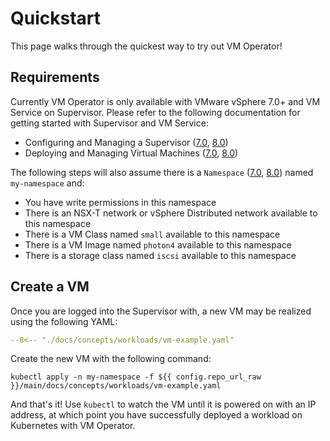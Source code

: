 # Quickstart

This page walks through the quickest way to try out VM Operator!

## Requirements

Currently VM Operator is only available with VMware vSphere 7.0+ and VM Service on Supervisor. Please refer to the following documentation for getting started with Supervisor and VM Service:

* Configuring and Managing a Supervisor ([7.0](https://docs.vmware.com/en/VMware-vSphere/7.0/vmware-vsphere-with-tanzu/GUID-21ABC792-0A23-40EF-8D37-0367B483585E.html), [8.0](https://docs.vmware.com/en/VMware-vSphere/8.0/vsphere-with-tanzu-installation-configuration/GUID-21ABC792-0A23-40EF-8D37-0367B483585E.html))
* Deploying and Managing Virtual Machines ([7.0](https://docs.vmware.com/en/VMware-vSphere/7.0/vmware-vsphere-with-tanzu/GUID-F81E3535-C275-4DDE-B35F-CE759EA3B4A0.html), [8.0](https://docs.vmware.com/en/VMware-vSphere/8.0/vsphere-with-tanzu-services-workloads/GUID-F81E3535-C275-4DDE-B35F-CE759EA3B4A0.html))

The following steps will also assume there is a `Namespace` ([7.0](https://docs.vmware.com/en/VMware-vSphere/7.0/vmware-vsphere-with-tanzu/GUID-1544C9FE-0B23-434E-B823-C59EFC2F7309.html), [8.0](https://docs.vmware.com/en/VMware-vSphere/8.0/vsphere-with-tanzu-installation-configuration/GUID-1544C9FE-0B23-434E-B823-C59EFC2F7309.html)) named `my-namespace` and:

* You have write permissions in this namespace
* There is an NSX-T network or vSphere Distributed network available to this namespace
* There is a VM Class named `small` available to this namespace
* There is a VM Image named `photon4` available to this namespace
* There is a storage class named `iscsi` available to this namespace

## Create a VM

Once you are logged into the Supervisor with, a new VM may be realized using the following YAML:

```yaml title="vm-example.yaml"
--8<-- "./docs/concepts/workloads/vm-example.yaml"
```

Create the new VM with the following command:

```shell
kubectl apply -n my-namespace -f ${{ config.repo_url_raw }}/main/docs/concepts/workloads/vm-example.yaml
```

And that's it! Use `kubectl` to watch the VM until it is powered on with an IP address, at which point you have successfully deployed a workload on Kubernetes with VM Operator.
